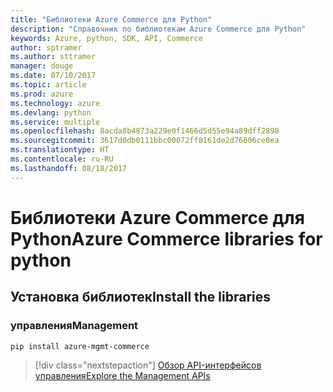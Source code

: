 ```yaml
---
title: "Библиотеки Azure Commerce для Python"
description: "Справочник по библиотекам Azure Commerce для Python"
keywords: Azure, python, SDK, API, Commerce
author: sptramer
ms.author: sttramer
manager: douge
ms.date: 07/10/2017
ms.topic: article
ms.prod: azure
ms.technology: azure
ms.devlang: python
ms.service: multiple
ms.openlocfilehash: 8acda8b4873a229e0f1466d5d55e94a89dff2898
ms.sourcegitcommit: 3617d0db0111bbc00072ff8161de2d76606ce0ea
ms.translationtype: HT
ms.contentlocale: ru-RU
ms.lasthandoff: 08/18/2017
---
```

# <a name="azure-commerce-libraries-for-python"></a><span data-ttu-id="fc829-104">Библиотеки Azure Commerce для Python</span><span class="sxs-lookup"><span data-stu-id="fc829-104">Azure Commerce libraries for python</span></span>

## <a name="install-the-libraries"></a><span data-ttu-id="fc829-105">Установка библиотек</span><span class="sxs-lookup"><span data-stu-id="fc829-105">Install the libraries</span></span>


### <a name="management"></a><span data-ttu-id="fc829-106">управления</span><span class="sxs-lookup"><span data-stu-id="fc829-106">Management</span></span>

```bash
pip install azure-mgmt-commerce
```
> [!div class="nextstepaction"]
> [<span data-ttu-id="fc829-107">Обзор API-интерфейсов управления</span><span class="sxs-lookup"><span data-stu-id="fc829-107">Explore the Management APIs</span></span>](/python/api/overview/azure/commerce/managementlibrary)